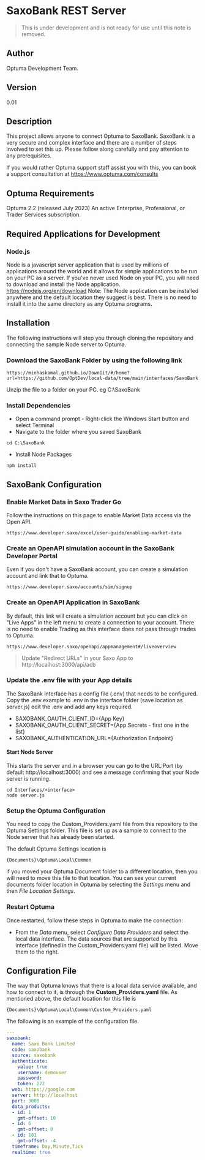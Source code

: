 # SaxoBank REST Server
> This is under development and is not ready for use until this note is removed.

## Author
Optuma Development Team.

## Version
0.01

## Description
This project allows anyone to connect Optuma to SaxoBank. SaxoBank is a very secure and complex interface and there are a number of steps involved to set this up. Please follow along carefully and pay attention to any prerequisites. 

If you would rather Optuma support staff assist you with this, you can book a support consultation at https://www.optuma.com/consults

## Optuma Requirements
Optuma 2.2 (released July 2023)
An active Enterprise, Professional, or Trader Services subscription. 

## Required Applications for Development
### Node.js
Node is a javascript server application that is used by millions of applications around the world and it allows for simple applications to be run on your PC as a server.
If you've never used Node on your PC, you will need to download and install the Node application. 
https://nodejs.org/en/download
Note: The Node application can be installed anywhere and the default location they suggest is best. There is no need to install it into the same directory as any Optuma programs.

## Installation
The following instructions will step you through cloning the repository and connecting the sample Node server to Optuma.

### Download the SaxoBank Folder by using the following link
```
https://minhaskamal.github.io/DownGit/#/home?url=https://github.com/OptDev/local-data/tree/main/interfaces/SaxoBank
```
Unzip the file to a folder on your PC. eg C:\SaxoBank

### Install Dependencies
* Open a command prompt - Right-click the Windows Start button and select Terminal 
* Navigate to the folder where you saved SaxoBank
```
cd C:\SaxoBank
```
* Install Node Packages
```
npm install
```

## SaxoBank Configuration
### Enable Market Data in Saxo Trader Go
Follow the instructions on this page to enable Market Data access via the Open API.
```
https://www.developer.saxo/excel/user-guide/enabling-market-data
```
### Create an OpenAPI simulation account in the SaxoBank Developer Portal
Even if you don't have a SaxoBank account, you can create a simulation account and link that to Optuma.
```
https://www.developer.saxo/accounts/sim/signup
```
### Create an OpenAPI Application in SaxoBank
By default, this link will create a simulation account but you can click on "Live Apps" in the left menu to create a connection to your account.
There is no need to enable Trading as this interface does not pass through trades to Optuma.
```
https://www.developer.saxo/openapi/appmanagement#/liveoverview
```
> Update "Redirect URLs" in your Saxo App to http://localhost:3000/api/acb

### Update the .env file with your App details
The SaxoBank interface has a config file (.env) that needs to be configured.
Copy the .env.example to .env in the interface folder (save location as server.js)
edit the .env and add any keys required.
* SAXOBANK_OAUTH_CLIENT_ID={App Key}
* SAXOBANK_OAUTH_CLIENT_SECRET={App Secrets - first one in the list}
* SAXOBANK_AUTHENTICATION_URL={Authorization Endpoint}

#### Start Node Server
This starts the server and in a browser you can go to the URL:Port (by default http://localhost:3000) and see a message confirming that your Node server is running.
```
cd Interfaces/<interface>
node server.js
```

### Setup the Optuma Configuration
You need to copy the Custom_Providers.yaml file from this repository to the Optuma Settings folder. This file is set up as a sample to connect to the Node server that has already been started.

The default Optuma Settings location is
```
{Documents}\Optuma\Local\Common
```
if you moved your Optuma Document folder to a different location, then you will need to move this file to that location. You can see your current documents folder location in Optuma by selecting the *Settings* menu and then *File Location Settings*.

### Restart Optuma 
Once restarted, follow these steps in Optuma to make the connection:
* From the *Data* menu, select *Configure Data Providers* and select the local data interface. 
  The data sources that are supported by this interface (defined in the Custom_Providers.yaml file) will be listed. Move them to the right.

## Configuration File

The way that Optuma knows that there is a local data service available, and how to connect to it, is through the **Custom_Providers.yaml** file.
As mentioned above, the default location for this file is
```
{Documents}\Optuma\Local\Common\Custom_Providers.yaml
```

The following is an example of the configuration file.
```yaml 
---
saxobank:
  name: Saxo Bank Limited
  code: saxobank
  source: saxobank
  authenticate:
    value: true
    username: demouser
    password: 
    token: 222
  web: https://google.com
  server: http://localhost
  port: 3000
  data_products:
  - id: 1
    gmt-offset: 10
  - id: 6
    gmt-offset: 0
  - id: 181
    gmt-offset: -4
  timeframe: Day,Minute,Tick
  realtime: true
```




